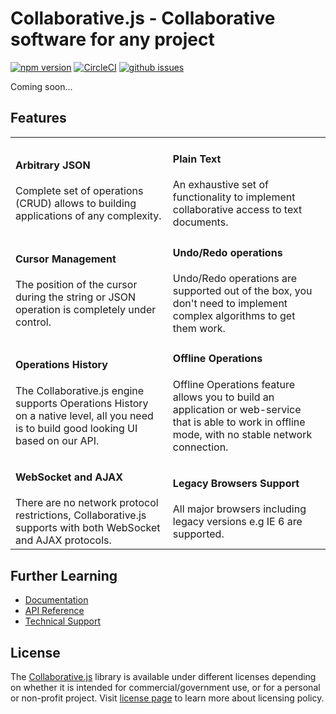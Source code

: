 # Collaborative.js - Collaborative software for any project
[![npm version](https://badge.fury.io/js/collaborative.svg)](https://www.npmjs.com/package/collaborative) 
[![CircleCI](https://circleci.com/gh/collaborativejs/collaborative-js.svg?style=shield)](https://circleci.com/gh/collaborativejs/collaborative-js)
[![github issues](https://img.shields.io/github/issues/collaborativejs/collaborative-js.svg)](https://github.com/collaborativejs/collaborative-js/issues) 

Coming soon...
  
  
## Features
<table>
    <tr>
        <td>
            <h4>Arbitrary JSON</h4>
            Complete set of operations (CRUD) allows to building applications of any complexity.
        </td>
        <td>
            <h4>Plain Text</h4>
            An exhaustive set of functionality to implement collaborative access to text documents.
        </td>
    </tr>
    <tr>
        <td>
            <h4>Cursor Management</h4>
            The position of the cursor during the string or JSON operation is completely under control.
        </td>
        <td>
            <h4>Undo/Redo operations</h4>
            Undo/Redo operations are supported out of the box, you don't need to implement complex algorithms to get them work.
        </td>
    </tr>
    <tr>
        <td>
            <h4>Operations History</h4>
            The Collaborative.js engine supports Operations History on a native level, all you need is to build good looking UI based on our API.
        </td>
        <td>
            <h4>Offline Operations</h4>
            Offline Operations feature allows you to build an application or web-service that is able to work in offline mode, with no stable network connection.
        </td>
    </tr>
    <tr>
        <td>
            <h4>WebSocket and AJAX</h4>
            There are no network protocol restrictions, Collaborative.js supports with both WebSocket and AJAX protocols.
        </td>
        <td>
            <h4>Legacy Browsers Support</h4>
            All major browsers including legacy versions e.g IE 6 are supported.
        </td>
    </tr>
</table>

## Further Learning
* [Documentation](http://collaborativejs.org/docs)
* [API Reference](http://collaborativejs.org/api)
* [Technical Support](http://collaborativejs.org/support)


## License
The [Collaborative.js](http://collaborativejs.org) library is available under different licenses depending on whether it is intended for commercial/government use, or for a personal or non-profit project.
Visit [license page](http://collaborativejs.org/buy) to learn more about licensing policy.
